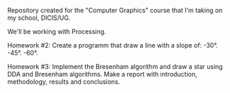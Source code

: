 Repository created for the "Computer Graphics" course that I'm
taking on my school, DICIS/UG.

We'll be working with Processing.

Homework #2:
Create a programm that draw a line with a slope of:
	-30°.
	-45°.
	-60°.

Homework #3:
Implement the Bresenham algorithm and draw a star using DDA and Bresenham algorithms.
Make a report with introduction, methodology, results and conclusions.